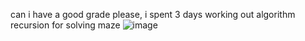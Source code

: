 can i have a good grade please, i spent 3 days working out algorithm recursion for solving maze
![image](https://github.com/kuznimyk/MazeStackProblem/assets/107644692/38c3d8c1-c801-4c60-b292-c813063a5917)
